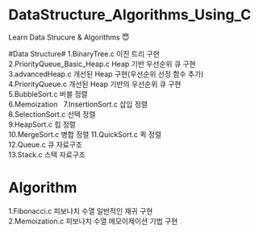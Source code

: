 # DataStructure_Algorithms_Using_C
Learn Data Strucure &amp; Algorithms :innocent:

#Data Structure#
 1.BinaryTree.c                        이진 트리 구현<br/>
 2.PriorityQueue_Basic_Heap.c Heap     기반 우선순위 큐 구현<br/>
 3.advancedHeap.c 개선된 Heap 구현(우선순위 선정 함수 추가)<br/>
 4.PriorityQueue.c 개선된 Heap 기반의 우선순위 큐 구현<br/>
 5.BubbleSort.c	버블 정렬 <br/>
 6.Memoization  
 7.InsertionSort.c 삽입 정렬<br/>
 8.SelectionSort.c 선택 정렬<br/>
 9.HeapSort.c 힙 정렬<br/>
 10.MergeSort.c 병합 정렬<r/>
 11.QuickSort.c 퀵 정렬<br/>
 12.Queue.c 큐 자료구조<br/>
 13.Stack.c 스택 자료구조<br/>


# Algorithm #
1.Fibonacci.c 피보나치 수열 일반적인 재귀 구현 <br/>
2.Memoization.c 피보나치 수열 메모이제이션 기법 구현<br/>

